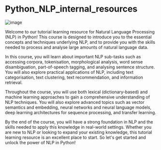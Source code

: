 # Python_NLP_internal_resources

![image](https://user-images.githubusercontent.com/19381768/226331235-159d557f-cdd1-4468-9198-4a053bd728d3.png)

Welcome to our tutorial learning resource for Natural Language Processing (NLP) in Python! This course is designed to introduce you to the essential concepts and techniques underlying NLP, and to provide you with the skills needed to process and analyse large amounts of natural language data.

In this course, you will learn about important NLP sub-tasks such as accessing corpora, tokenisation, morphological analysis, word sense disambiguation, part-of-speech tagging, and analysing sentence structure. You will also explore practical applications of NLP, including text categorisation, text clustering, text recommendation, and information retrieval.

Throughout the course, you will use both lexical (dictionary-based) and machine learning approaches to gain a comprehensive understanding of NLP techniques. You will also explore advanced topics such as vector semantics and embedding, neural networks and neural language models, deep learning architectures for sequence processing, and transfer learning.

By the end of the course, you will have a strong foundation in NLP and the skills needed to apply this knowledge in real-world settings. Whether you are new to NLP or looking to expand your existing knowledge, this tutorial learning resource is an excellent place to start. So let's get started and unlock the power of NLP in Python!
